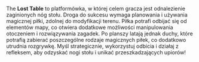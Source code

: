 The **Lost Table** to platformówka, w której celem gracza jest odnalezienie zaginionych nóg stołu. 
Droga do sukcesu wymaga planowania i używania magicznej piłki, zdolnej do modyfikacji terenu. Piłka potrafi odbijać się od elementów mapy, co otwiera dodatkowe możliwości manipulowania otoczeniem i rozwiązywania zagadek. Po planszy latają jednak duchy, które potrafią zabierać poszczególne rodzaje magicznych piłek, co dodatkowo utrudnia rozgrywkę. 
Myśl strategicznie, wykorzystuj odbicia i działaj z refleksem, aby odzyskać nogi stołu i unikać przeszkadzających upiorów!
